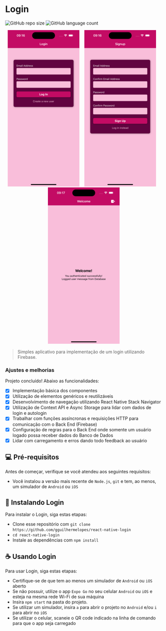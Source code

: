 # Login

![GitHub repo size](https://img.shields.io/github/repo-size/gguilhermelopes/react-native-login?style=for-the-badge)
![GitHub language count](https://img.shields.io/github/languages/count/gguilhermelopes/react-native-login?style=for-the-badge)

<p align="center" >
<img src="./assets/doc-imgs/img1.png" alt="exemplo imagem" height="500px"  >
 &nbsp;&nbsp;
<img src="./assets/doc-imgs/img2.png" alt="exemplo imagem" height="500px"  >
 &nbsp;&nbsp;
<img src="./assets/doc-imgs/img4.png" alt="exemplo imagem" height="500px"  >

</p>

> Simples aplicativo para implementação de um login utilizando Firebase.

### Ajustes e melhorias

Projeto concluído! Abaixo as funcionalidades:

- [x] Implementação básica dos componentes
- [x] Utilização de elementos genéricos e reutilizáveis
- [x] Desenvolvimento de navegação utilizando React Native Stack Navigator
- [x] Utilização de Context API e Async Storage para lidar com dados de login e autologin
- [x] Trabalhar com funções assíncronas e requisições HTTP para comunicação com o Back End (Firebase)
- [x] Configuração de regras para o Back End onde somente um usuário logado possa receber dados do Banco de Dados 
- [x] Lidar com carregamento e erros dando todo feedback ao usuário

## 💻 Pré-requisitos

Antes de começar, verifique se você atendeu aos seguintes requisitos:

- Você instalou a versão mais recente de `Node.js`, `git` e tem, ao menos, um simulador de `Android` ou `iOS`

## 🚀 Instalando Login

Para instalar o Login, siga estas etapas:

- Clone esse repositório com `git clone https://github.com/gguilhermelopes/react-native-login`
- `cd react-native-login`
- Instale as dependências com `npm install`

## ☕ Usando Login

Para usar Login, siga estas etapas:

- Certifique-se de que tem ao menos um simulador de `Android` ou `iOS` aberto
- Se não possuir, utilize o app `Expo Go` no seu celular `Android` ou `iOS` e esteja na mesma rede Wi-Fi de sua máquina
- Insira `npm start` na pasta do projeto.
- Se utilizar um simulador, insira `a` para abrir o projeto no `Android` e/ou `i` para abrir no `iOS`
- Se utilizar o celular, scaneie o QR code indicado na linha de comando para que o app seja carregado
